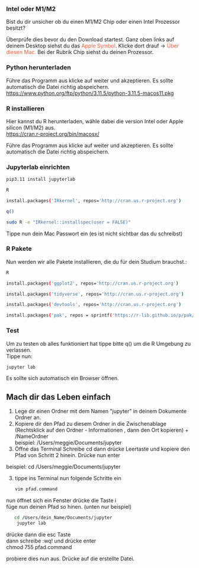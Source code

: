 ### Intel oder M1/M2
Bist du dir unsicher ob du einen M1/M2 Chip oder einen Intel Prozessor besitzt? 

Überprüfe dies bevor du den Download startest. Ganz oben links auf deinem Desktop siehst du das <span style="color: #FF5733">Apple Symbol</span>. Klicke dort drauf -> <span style="color: #FF5733">Über diesen Mac.</span> Bei der Rubrik Chip siehst du deinen Prozessor.


### Python herunterladen

Führe das Programm aus klicke auf weiter und akzeptieren. Es sollte automatisch die Datei richtig abspeichern.<br>
https://www.python.org/ftp/python/3.11.5/python-3.11.5-macos11.pkg

### R installieren
Hier kannst du R herunterladen, wähle dabei die version Intel oder Apple silicon (M1/M2) aus.<br>
https://cran.r-project.org/bin/macosx/<br>

Führe das Programm aus klicke auf weiter und akzeptieren. Es sollte automatisch die Datei richtig abspeichern.


### Jupyterlab einrichten
```bash
pip3.11 install jupyterlab
```
```bash
R
```
```bash
install.packages('IRkernel', repos='http://cran.us.r-project.org')
```

```bash
q()
```
```bash
sudo R -e "IRkernel::installspec(user = FALSE)"
```
Tippe nun dein Mac Passwort ein (es ist nicht sichtbar das du schreibst)


### R Pakete 
Nun werden wir alle Pakete installieren, die du für dein Studium brauchst.:

```bash
R
```
```bash
install.packages('ggplot2', repos='http://cran.us.r-project.org')
```
```bash
install.packages('tidyverse', repos='http://cran.us.r-project.org')
```
```bash
install.packages('devtools', repos='http://cran.us.r-project.org')
```
```bash
install.packages('pak', repos = sprintf('https://r-lib.github.io/p/pak/stable/%s/%s/%s', .Platform$pkgType, R.Version()$os, R.Version()$arch), clean = TRUE)
```


### Test
Um zu testen ob alles funktioniert hat tippe bitte q() um die R Umgebung zu verlassen.<br>
Tippe nun:
```bash
jupyter lab
```

Es sollte sich automatisch ein Browser öffnen.



## Mach dir das Leben einfach


1. Lege dir einen Ordner mit dem Namen "jupyter" in deinem Dokumente Ordner an.
2. Kopiere dir den Pfad zu diesem Ordner in die Zwischenablage (Rechtsklick auf den Ordner - Informationen , dann den Ort kopieren) + /NameOrdner<br>
beispiel: /Users/meggie/Documents/jupyter
3. Öffne das Terminal
Schreibe cd dann drücke Leertaste und kopiere den Pfad von Schritt 2 hinein. Drücke nun enter<br>

beispiel: cd /Users/meggie/Documents/jupyter

3. tippe ins Terminal nun folgende Schritte ein

   ```bash
   vim pfad.command
   ```
  nun öffnet sich ein Fenster drücke die Taste i<br>
  füge nun deinen Pfad so hinen. (unten nur beispiel)<br>
```bash
   cd /Users/dein_Name/Documents/jupyter
    jupyter lab
```

drücke dann die esc Taste<br>
dann schreibe :wq! und drücke enter<br>
chmod 755 pfad.command<br>

probiere dies nun aus. Drücke auf die erstellte Datei.


